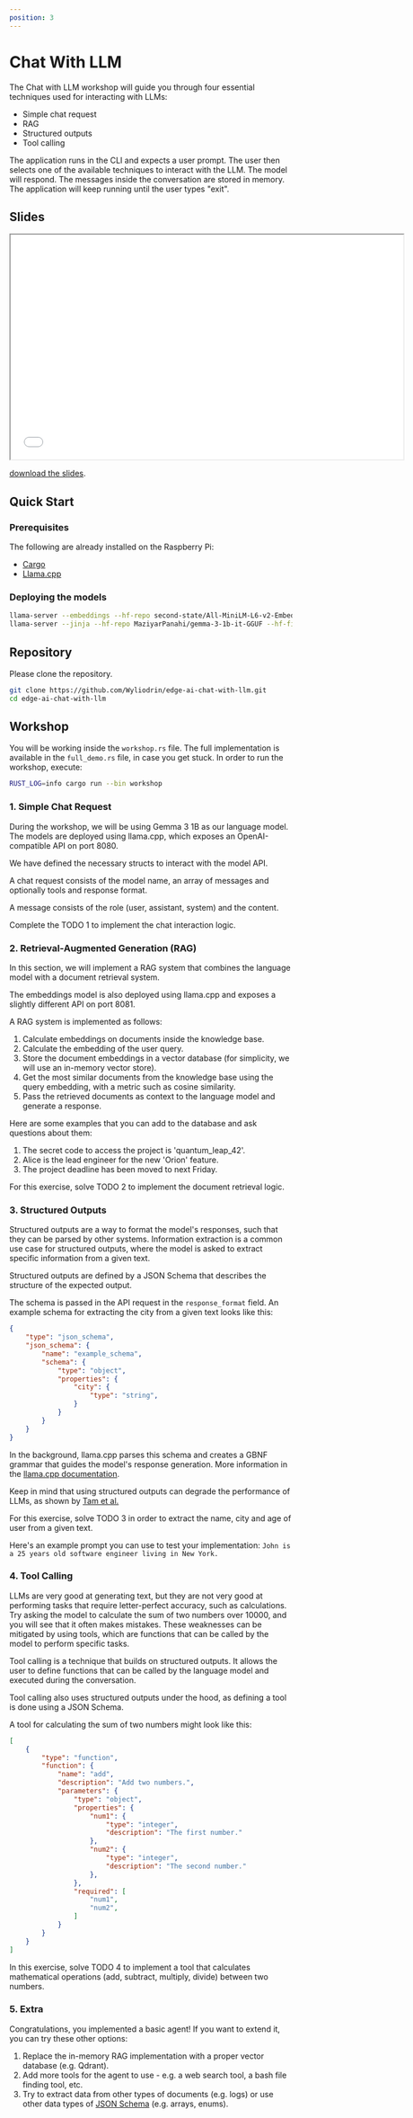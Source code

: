```yaml
---
position: 3
---
```

# Chat With LLM
The Chat with LLM workshop will guide you through four essential techniques used for interacting with LLMs:
* Simple chat request
* RAG
* Structured outputs
* Tool calling

The application runs in the CLI and expects a user prompt. The user then selects one of the available techniques to interact with the LLM. The model will respond. The messages inside the conversation are stored in memory. The application will keep running until the user types "exit".

## Slides

<iframe src="/slides/2_llm.pdf" loading="lazy" width="700" height="400">
    Not able to display the slides
</iframe>

<a href="/slides/2_llm.pdf" target="_blank">download the slides</a>.

## Quick Start

### Prerequisites
The following are already installed on the Raspberry Pi:
* [Cargo](https://doc.rust-lang.org/cargo/getting-started/installation.html)
* [Llama.cpp](https://github.com/ggml-org/llama.cpp/blob/master/docs/build.md#cpu-build)

### Deploying the models
```bash
llama-server --embeddings --hf-repo second-state/All-MiniLM-L6-v2-Embedding-GGUF --hf-file  all-MiniLM-L6-v2-ggml-model-f16.gguf --port 8081 # embeddings model available on localhost:8081
llama-server --jinja --hf-repo MaziyarPanahi/gemma-3-1b-it-GGUF --hf-file gemma-3-1b-it.Q5_K_M.gguf # llm available on localhost:8080
```

## Repository

Please clone the repository.

```bash
git clone https://github.com/Wyliodrin/edge-ai-chat-with-llm.git
cd edge-ai-chat-with-llm
```

## Workshop
You will be working inside the `workshop.rs` file. The full implementation is available in the `full_demo.rs` file, in case you get stuck.
In order to run the workshop, execute:
```bash
RUST_LOG=info cargo run --bin workshop
```
### 1. Simple Chat Request
During the workshop, we will be using Gemma 3 1B as our language model. The models are deployed using llama.cpp, which exposes an OpenAI-compatible API on port 8080.

We have defined the necessary structs to interact with the model API.

A chat request consists of the model name, an array of messages and optionally tools and response format.

A message consists of the role (user, assistant, system) and the content.

Complete the TODO 1 to implement the chat interaction logic.

### 2. Retrieval-Augmented Generation (RAG)

In this section, we will implement a RAG system that combines the language model with a document retrieval system.

The embeddings model is also deployed using llama.cpp and exposes a slightly different API on port 8081.

A RAG system is implemented as follows:
1. Calculate embeddings on documents inside the knowledge base.
2. Calculate the embedding of the user query.
3. Store the document embeddings in a vector database (for simplicity, we will use an in-memory vector store).
4. Get the most similar documents from the knowledge base using the query embedding, with a metric such as cosine similarity.
5. Pass the retrieved documents as context to the language model and generate a response.

Here are some examples that you can add to the database and ask questions about them:

1. The secret code to access the project is 'quantum_leap_42'.
2. Alice is the lead engineer for the new 'Orion' feature.
3. The project deadline has been moved to next Friday.


For this exercise, solve TODO 2 to implement the document retrieval logic.

### 3. Structured Outputs
Structured outputs are a way to format the model's responses, such that they can be parsed by other systems. Information extraction is a common use case for structured outputs, where the model is asked to extract specific information from a given text.

Structured outputs are defined by a JSON Schema that describes the structure of the expected output.

The schema is passed in the API request in the `response_format` field. An example schema for extracting the city from a given text looks like this:

```json
{
    "type": "json_schema",
    "json_schema": {
        "name": "example_schema",
        "schema": {
            "type": "object",
            "properties": {
                "city": {
                    "type": "string",
                }
            }
        }
    }
}
```

In the background, llama.cpp parses this schema and creates a GBNF grammar that guides the model's response generation. More information in the [llama.cpp documentation](https://github.com/ggml-org/llama.cpp/tree/master/grammars).

Keep in mind that using structured outputs can degrade the performance of LLMs, as shown by [Tam et al.](https://arxiv.org/abs/2408.02442)

For this exercise, solve TODO 3 in order to extract the name, city and age of user from a given text.

Here's an example prompt you can use to test your implementation:
```John is a 25 years old software engineer living in New York.```

### 4. Tool Calling
LLMs are very good at generating text, but they are not very good at performing tasks that require letter-perfect accuracy, such as calculations. Try asking the model to calculate the sum of two numbers over 10000, and you will see that it often makes mistakes.
These weaknesses can be mitigated by using tools, which are functions that can be called by the model to perform specific tasks.

Tool calling is a technique that builds on structured outputs. It allows the user to define functions that can be called by the language model and executed during the conversation.

Tool calling also uses structured outputs under the hood, as defining a tool is done using a JSON Schema.

A tool for calculating the sum of two numbers might look like this:

```json
[
    {
        "type": "function",
        "function": {
            "name": "add",
            "description": "Add two numbers.",
            "parameters": {
                "type": "object",
                "properties": {
                    "num1": {
                        "type": "integer",
                        "description": "The first number."
                    },
                    "num2": {
                        "type": "integer",
                        "description": "The second number."
                    },
                },
                "required": [
                    "num1",
                    "num2",
                ]
            }
        }
    }
]
```

In this exercise, solve TODO 4 to implement a tool that calculates mathematical operations (add, subtract, multiply, divide) between two numbers.


### 5. Extra
Congratulations, you implemented a basic agent! If you want to extend it, you can try these other options:
1. Replace the in-memory RAG implementation with a proper vector database (e.g. Qdrant).
2. Add more tools for the agent to use - e.g. a web search tool, a bash file finding tool, etc.
3. Try to extract data from other types of documents (e.g. logs) or use other data types of [JSON Schema](https://json-schema.org/understanding-json-schema/reference/type) (e.g. arrays, enums).
